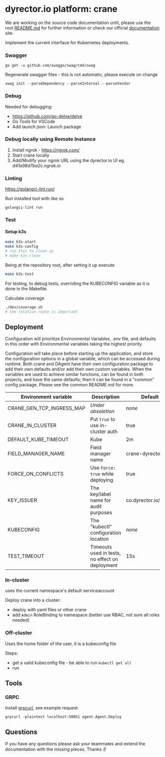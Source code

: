 # dyrector.io platform: crane
We are working on the source code documentation until, please use the root [README.md](../../README.md) for further information or check our official [documentation](https://docs.dyrector.io/) site.

Implement the current interface for Kubernetes deployments.

### Swagger

```
go get -u github.com/swaggo/swag/cmd/swag
```

Regenerate swagger files - this is not automatic, please execute on change

```
swag init --parseDependency --parseInternal --parseVendor
```

### Debug

Needed for debugging:

-   https://github.com/go-delve/delve
-   Go Tools for VSCode
-   Add launch json: Launch package

### Debug locally using Remote Instance

1. Install ngrok - https://ngrok.com/
2. Start crane locally
3. Add/Modify your ngrok URL using the dyrector.io UI eg. _d41a98d7ba2c.ngrok.io_

### Linting

https://golangci-lint.run/

Run installed tool with like so

```
golangci-lint run
```

### Test

#### Setup k3s

```sh
make k3s-start
make k3s-config
# run this to clean up
# make k3s-clean
```

Being at the repository root, after setting it up execute

```sh
make k3s-test
```

For testing, to debug tests, overriding the KUBECONFIG variable as it is done
in the Makefile.

Calculate coverage

```sh
./dev/coverage.sh
# the relative route is important
```

## Deployment

Configuration will prioritize Environmental Variables, .env file, and defaults in this order with Environmental variables taking the highest priority.

Configuration will take place before starting up the application, and store the configuration options in a global variable, which can be accessed during runtime. Both crane and DAgent have their own configuration package to add their own defaults and/or add their own custom variables. When the variables are used to achieve similar functions, can be found in both projects, and have the same defaults; then it can be found in a "common" config package. Please see the common README.md for more.

| Environment variable      | Description                                     | Default               |
| ------------------------- | ----------------------------------------------- | --------------------- |
| CRANE_GEN_TCP_INGRESS_MAP | _Under obsoletion_                              | _none_                |
| CRANE_IN_CLUSTER          | Put `true` to use in-cluster auth               | true                  |
| DEFAULT_KUBE_TIMEOUT      | Kube                                            | 2m                    |
| FIELD_MANAGER_NAME        | Field manager name                              | crane-dyrector-io     |
| FORCE_ON_CONFLICTS        | Use `Force: true` while deploying               | true                  |
| KEY_ISSUER                | The key/label name for audit purposes           | co.dyrector.io/issuer |
| KUBECONFIG                | The "kubectl" configuration location            | _none_                |
| TEST_TIMEOUT              | Timeouts used in tests, no effect on deployment | 15s                   |

### In-cluster

uses the current namespace's default serviceaccount

Deploy crane into a cluster:

-   deploy with yaml files or other crane
-   add `Admin` RoleBinding to namespace (better use RBAC, not sure all roles needed)

### Off-cluster

Uses the home folder of the user, it is a kubeconfig file

Steps:

-   get a valid kubeconfig file - be able to run `kubectl get all`
-   run

## Tools

### GRPC

Install [grpcurl](https://github.com/fullstorydev/grpcurl), see example request.

```
grpcurl -plaintext localhost:50051 agent.Agent.Deploy
```

## Questions

If you have any questions please ask your teammates and extend the documentation with the missing pieces. Thanks ✌️
